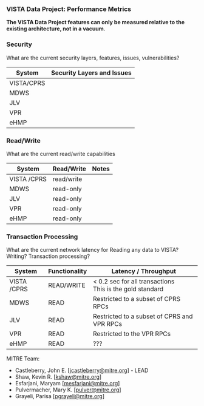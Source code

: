 ### VISTA Data Project: Performance Metrics

__The VISTA Data Project features can only be measured relative to the existing architecture, not in a vacuum__.

### Security
What are the current security layers, features, issues, vulnerabilities?

System | Security Layers and Issues
--- | ---
VISTA/CPRS | 
MDWS | 
JLV | 
VPR | 
eHMP | 


### Read/Write
What are the current read/write capabilities 

System | Read/Write | Notes
---|---|---
VISTA /CPRS | read/write | 
MDWS | read-only | 
JLV | read-only | 
VPR | read-only | 
eHMP | read-only | 



### Transaction Processing
What are the current network latency for Reading any data to VISTA? Writing? Transaction processing? 

System |  Functionality | Latency / Throughput
---|---|---
VISTA /CPRS | READ/WRITE |   < 0.2 sec for all transactions <br> This is the gold standard
MDWS | READ | Restricted to a subset of CPRS RPCs
JLV | READ|  Restricted to a subset of CPRS and VPR RPCs
VPR | READ |  Restricted to the VPR RPCs
eHMP | READ |  ???



MITRE Team:

* Castleberry, John E. [jcastleberry@mitre.org] - LEAD
* Shaw, Kevin R. [kshaw@mitre.org]
* Esfarjani, Maryam [mesfarjani@mitre.org]
* Pulvermacher, Mary K. [pulver@mitre.org]
* Grayeli, Parisa [pgrayeli@mitre.org]
